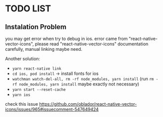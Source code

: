 # TODO LIST



## Instalation Problem
you may get error when try to debug in ios. error came from "react-native-vector-icons", please read "react-native-vector-icons" documentation carefully, manual linking maybe need.

Another solution: 
- `yarn react-native link`
- `cd ios, pod install` -> install fonts for ios
- `watchman watch-del-all, rm -rf node_modules, yarn install` (run `rm -rf node_modules, yarn install` maybe exactly not necessary)
- `yarn start --reset-cache`
- `yarn ios`


check this issue https://github.com/oblador/react-native-vector-icons/issues/965#issuecomment-547649424